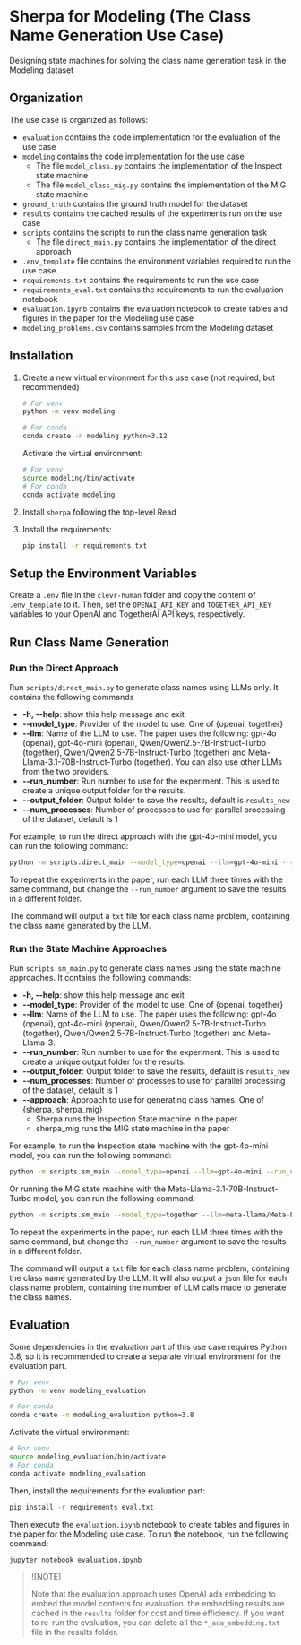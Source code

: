 # Sherpa for Modeling (The Class Name Generation Use Case)
Designing state machines for solving the class name generation task in the Modeling dataset

## Organization
The use case is organized as follows:
* `evaluation` contains the code implementation for the evaluation of the use case
* `modeling` contains the code implementation for the use case
  * The file `model_class.py` contains the implementation of the Inspect state machine
  * The file `model_class_mig.py` contains the implementation of the MIG state machine
* `ground_truth` contains the ground truth model for the dataset
* `results` contains the cached results of the experiments run on the use case
* `scripts` contains the scripts to run the class name generation task
    * The file `direct_main.py` contains the implementation of the direct approach
* `.env_template` file contains the environment variables required to run the use case.
* `requirements.txt` contains the requirements to run the use case
* `requirements_eval.txt` contains the requirements to run the evaluation notebook
* `evaluation.ipynb` contains the evaluation notebook to create tables and figures in the paper for the Modeling use case
* `modeling_problems.csv` contains samples from the Modeling dataset

## Installation
1. Create a new virtual environment for this use case (not required, but recommended)

   ```bash
   # For venv
   python -m venv modeling

   # For conda
   conda create -n modeling python=3.12
   ```

   Activate the virtual environment:

   ```bash
   # For venv
   source modeling/bin/activate
   # For conda
   conda activate modeling
   ```

2. Install `sherpa` following the top-level Read
3. Install the requirements:
   ```bash
   pip install -r requirements.txt
   ```

## Setup the Environment Variables
Create a `.env` file in the `clevr-human` folder and copy the content of `.env_template` to it. Then, set the `OPENAI_API_KEY` and `TOGETHER_API_KEY` variables to your OpenAI and TogetherAI API keys, respectively.

## Run Class Name Generation
### Run the Direct Approach
Run `scripts/direct_main.py` to generate class names using LLMs only. It contains the following commands

* **-h, --help**: show this help message and exit
* **--model_type**: Provider of the model to use. One of {openai, together}
* **--llm**: Name of the LLM to use. The paper uses the following: gpt-4o (openai), gpt-4o-mini (openai), Qwen/Qwen2.5-7B-Instruct-Turbo (together), Qwen/Qwen2.5-7B-Instruct-Turbo (together) and Meta-Llama-3.1-70B-Instruct-Turbo (together). You can also use other LLMs from the two providers.
* **--run_number**: Run number to use for the experiment. This is used to create a unique output folder for the results.
* **--output_folder**: Output folder to save the results, default is `results_new`
* **--num_processes**: Number of processes to use for parallel processing of the dataset, default is 1

For example, to run the direct approach with the gpt-4o-mini model, you can run the following command:

```bash
python -m scripts.direct_main --model_type=openai --llm=gpt-4o-mini --run_number 1 --num_processes 1
```

To repeat the experiments in the paper, run each LLM three times with the same command, but change the `--run_number` argument to save the results in a different folder.

The command will output a `txt` file for each class name problem, containing the class name generated by the LLM. 

### Run the State Machine Approaches
Run `scripts.sm_main.py` to generate class names using the state machine approaches. It contains the following commands:
* **-h, --help**: show this help message and exit
* **--model_type**: Provider of the model to use. One of {openai, together}
* **--llm**: Name of the LLM to use. The paper uses the following: gpt-4o (openai), gpt-4o-mini (openai), Qwen/Qwen2.5-7B-Instruct-Turbo (together), Qwen/Qwen2.5-7B-Instruct-Turbo (together) and Meta-Llama-3.
* **--run_number**: Run number to use for the experiment. This is used to create a unique output folder for the results.
* **--output_folder**: Output folder to save the results, default is `results_new`
* **--num_processes**: Number of processes to use for parallel processing of the dataset, default is 1
* **--approach**: Approach to use for generating class names. One of {sherpa, sherpa_mig}
    * Sherpa runs the Inspection State machine in the paper
    * sherpa_mig runs the MIG state machine in the paper


For example, to run the Inspection state machine with the gpt-4o-mini model, you can run the following command:
```bash
python -m scripts.sm_main --model_type=openai --llm=gpt-4o-mini --run_number 1 --approach sherpa --num_processes 1
```

Or running the MIG state machine with the Meta-Llama-3.1-70B-Instruct-Turbo model, you can run the following command:
```bash
python -m scripts.sm_main --model_type=together --llm=meta-llama/Meta-Llama-3.1-70B-Instruct-Turbo --run_number 1 --approach sherpa_mig --num_processes 1
```

To repeat the experiments in the paper, run each LLM three times with the same command, but change the `--run_number` argument to save the results in a different folder.

The command will output a `txt` file for each class name problem, containing the class name generated by the LLM. It will also output a `json` file for each class name problem, containing the number of LLM calls made to generate the class names.

## Evaluation
Some dependencies in the evaluation part of this use case requires Python 3.8, so it is recommended to create a separate virtual environment for the evaluation part.

```bash
# For venv
python -m venv modeling_evaluation

# For conda
conda create -n modeling_evaluation python=3.8
```

Activate the virtual environment:

```bash
# For venv
source modeling_evaluation/bin/activate
# For conda
conda activate modeling_evaluation
```

Then, install the requirements for the evaluation part:
```bash
pip install -r requirements_eval.txt
```

Then execute the `evaluation.ipynb` notebook to create tables and figures in the paper for the Modeling use case. To run the notebook, run the following command:

```bash
jupyter notebook evaluation.ipynb
```

> ![NOTE]
> 
> Note that the evaluation approach uses OpenAI ada embedding to embed the model contents for evaluation. the embedding results are cached in the `results` folder for cost and time efficiency. If you want to re-run the evaluation, you can delete all the `*_ada_embedding.txt` file in the results folder.